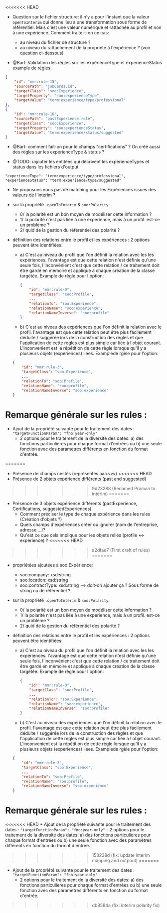 <<<<<<< HEAD
- Question sur le fichier structure: il n'y a pour l'instant que la valeur `openToInterim` qui donne lieu à une transformation sous forme de référentiel. Mais c'est une valeur numérique et rattachée au profil et non à une expérience. Comment traite-t-on ce cas: 
    - au niveau du fichier de structure ?
    - au niveau du rattachement de la propriété à l'expérience ? (voir question ci-dessous)

- @Bart: Validation des règles sur les expérienceType et experienceStatus 
example de règles: 
```json
{
    "id": "mmr:rule-15",
    "sourcePath": "jobCards.id",
    "targetClass": "soo:Experience",
    "targetProperty": "soo:experienceType",
    "targetValue": "term:experience/type/professional"
},
{
    "id": "mmr:rule-16",
    "sourcePath": "pastExperience.role",
    "targetClass": "soo:Experience",
    "targetProperty": "soo:experienceStatus",
    "targetValue": "term:experience/status/suggested"
}
```
- @Bart: comment fait-on pour le champs "certifications" ? On créé aussi des règles sur les expérienceType & status ? 

- @TODO: rajouter les entitées qui décrivent les expérienceTypes et status dans les fichiers d'output 
```
"experienceType": "term:experience/type/professional",
"experienceStatus": "term:experience/type/suggested"
```

- Ne proposons nous pas de matching pour les Expériences issues des valeurs de l'interim ? 



- sur la propriété `.openToInterim` & `soo:Polarity`: 
    - 0/ la polarité est un bon moyen de modéliser cette information ?
    - 1/ la polarité n'est pas liée à une experience, mais à un profil. est-ce un problème ? 
    - 2/ quid de la gestion du référentiel des polarité ? 

- définition des relations entre le profil et les expériences : 2 options peuvent être identifiées: 
    - a) C'est au niveau du profil que l'on définit la relation avec les les expériences. l'avantage est que cette relation n'est définie qu'une seule fois, l'inconvénient c'est que cette relation / ce traitement doit être gardé en mémoire et appliqué à chaque création de la classe targétée. Example de règle pour l'option: 
        ```json
        {
            "id": "mmr:rule-0",
            "targetClass": "soo:Profile",
            ...
            "relationTo": "soo:Experience",
            "relationName": "soo:experience",
            "relationNameInverse": "soo:profile"
        }
        ```
    - b) C'est au niveau des expériences que l'on définit la relation avec le profil. l'avantage est que cette relation peut être plus facilement déduite / suggérée lors de la construction des règles et que l'application de cette règles est plus simple car liée à l'objet courant. L'inconvenient est la répétition de cette règle lorsque qu'il y a plusieurs objets (experiences) liées. Examplede rgèle pour l'option:
    ```json
    {
        "id": "mmr:rule-3",
        "targetClass": "soo:Experience",
        ...
        "relationTo": "soo:Profile",
        "relationName": "soo:profile",
        "relationNameInverse": "soo:experience"
    }
    
    ```  

# Remarque générale sur les rules : 

* Ajout de la propriété suivante pour le traitement des dates : `"targetFunctionParam": "fno:year-only"`
    - 2 options pour le traitement de la diversité des dates: a) des fonctions particulières pour chaque format d'entrées ou b) une seule fonction avec des paramètres différents en fonction du format d'entrée. 
        
=======
- Présence de champs nestés (représentés aaa.vvv)
<<<<<<< HEAD
- Présence de 2 objets expérience différents (past and suggested)
>>>>>>> 9d23288 (Renamed Proman to interim)
=======
- Présence de 3 objets expérience différents (pastExperience, Certifications, suggestedExperiences)
    - Comment préciser le type de chaque expérience dans les rules (Création d'objets ?)
    - Quels champs d'expériences créer ou ignorer (nom de l'entreprise, adresse ...)?
    - Qu'est ce que cela implique pour les objets reliés (profile <-> experience) ?
<<<<<<< HEAD
>>>>>>> a2dfae7 (First draft of rules)
=======

- propriétées ajoutées à soo:Expérience: 
    - soo:company: xsd:string
    - soo:location: xsd:string 
    - soo:contractType: xsd:string ==> doit-on ajouter ça ? Sous forme de string ou de référentiel ? 
    
- sur la propriété `.openToInterim` & `soo:Polarity`: 
    - 0/ la polarité est un bon moyen de modéliser cette information ?
    - 1/ la polarité n'est pas liée à une experience, mais à un profil. est-ce un problème ? 
    - 2/ quid de la gestion du référentiel des polarité ? 

- définition des relations entre le profil et les expériences : 2 options peuvent être identifiées: 
    - a) C'est au niveau du profil que l'on définit la relation avec les les expériences. l'avantage est que cette relation n'est définie qu'une seule fois, l'inconvénient c'est que cette relation / ce traitement doit être gardé en mémoire et appliqué à chaque création de la classe targétée. Example de règle pour l'option: 
        ```json
        {
            "id": "mmr:rule-0",
            "targetClass": "soo:Profile",
            ...
            "relationTo": "soo:Experience",
            "relationName": "soo:experience",
            "relationNameInverse": "soo:profile"
        }
        ```
    - b) C'est au niveau des expériences que l'on définit la relation avec le profil. l'avantage est que cette relation peut être plus facilement déduite / suggérée lors de la construction des règles et que l'application de cette règles est plus simple car liée à l'objet courant. L'inconvenient est la répétition de cette règle lorsque qu'il y a plusieurs objets (experiences) liées. Examplede rgèle pour l'option:
    ```json
    {
        "id": "mmr:rule-3",
        "targetClass": "soo:Experience",
        ...
        "relationTo": "soo:Profile",
        "relationName": "soo:profile",
        "relationNameInverse": "soo:experience"
    }
    
    ```  

# Remarque générale sur les rules : 

<<<<<<< HEAD
    * Ajout de la propriété suivante pour le traitement des dates : `"targetFunctionParam": "fno:year-only"`
        - 2 options pour le traitement de la diversité des dates: a) des fonctions particulières pour chaque format d'entrées ou b) une seule fonction avec des paramètres différents en fonction du format d'entrée. 
        
>>>>>>> 153238d (fix: update interim mapping and outpout)
=======
* Ajout de la propriété suivante pour le traitement des dates : `"targetFunctionParam": "fno:year-only"`
    - 2 options pour le traitement de la diversité des dates: a) des fonctions particulières pour chaque format d'entrées ou b) une seule fonction avec des paramètres différents en fonction du format d'entrée. 
        
>>>>>>> db8584a (fix: interim polarity fix)
